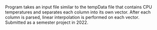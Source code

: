 Program takes an input file similar to the tempData file that contains CPU temperatures and separates each column into its own vector. After each column is parsed, linear interpolation is performed on each vector. Submitted as a semester project in 2022.
